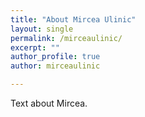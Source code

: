 ```yaml
---
title: "About Mircea Ulinic"
layout: single
permalink: /mirceaulinic/
excerpt: ""
author_profile: true
author: mirceaulinic

---
```

Text about Mircea.
